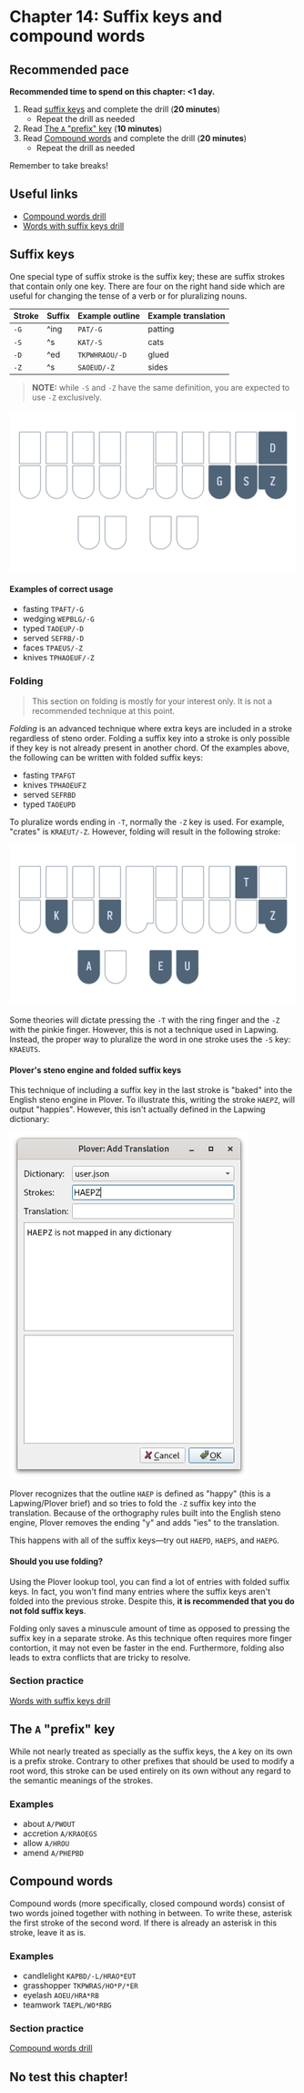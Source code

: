 # Chapter 14: Suffix keys and compound words

## Recommended pace

**Recommended time to spend on this chapter: <1 day.**

1. Read [suffix keys](#suffix-keys) and complete the drill (**20 minutes**)
   - Repeat the drill as needed
2. Read [The `A` "prefix" key](#the-a-prefix-key) (**10 minutes**)
2. Read [Compound words](#compound-words) and complete the drill (**20 minutes**)
   - Repeat the drill as needed

Remember to take breaks!

## Useful links

* [Compound words drill](practice/14-compound-words.txt)
* [Words with suffix keys drill](practice/14-suffix-keys.txt)

## Suffix keys

One special type of suffix stroke is the suffix key; these are suffix strokes that contain only one key. There are four on the right hand side which are useful for changing the tense of a verb or for pluralizing nouns.

| Stroke | Suffix | Example outline | Example translation |
| ------ | -------| --------------- | ------------------- |
| `-G` | ^ing | `PAT/-G` | patting |
| `-S` | ^s | `KAT/-S` | cats |
| `-D` | ^ed | `TKPWHRAOU/-D` | glued |
| `-Z` | ^s | `SAOEUD/-Z` | sides |

> **NOTE:** while `-S` and `-Z` have the same definition, you are expected to use `-Z` exclusively.

![](img/14-gsdz.png)

#### Examples of correct usage
* fasting `TPAFT/-G`
* wedging `WEPBLG/-G`
* typed `TAOEUP/-D`
* served `SEFRB/-D`
* faces `TPAEUS/-Z`
* knives `TPHAOEUF/-Z`

### Folding

> This section on folding is mostly for your interest only. It is not a recommended technique at this point.

*Folding* is an advanced technique where extra keys are included in a stroke regardless of steno order. Folding a suffix key into a stroke is only possible if they key is not already present in another chord. Of the examples above, the following can be written with folded suffix keys:

* fasting `TPAFGT`
* knives `TPHAOEUFZ`
* served `SEFRBD`
* typed `TAOEUPD`

To pluralize words ending in `-T`, normally the `-Z` key is used. For example, "crates" is `KRAEUT/-Z`. However, folding will result in the following stroke:

![](img/14-kraeutz.png)

Some theories will dictate pressing the `-T` with the ring finger and the `-Z` with the pinkie finger. However, this is not a technique used in Lapwing. Instead, the proper way to pluralize the word in one stroke uses the `-S` key: `KRAEUTS`.

#### Plover's steno engine and folded suffix keys

This technique of including a suffix key in the last stroke is "baked" into the English steno engine in Plover. To illustrate this, writing the stroke `HAEPZ`, will output "happies". However, this isn't actually defined in the Lapwing dictionary:

![](img/14-haepz.png)

Plover recognizes that the outline `HAEP` is defined as "happy" (this is a Lapwing/Plover brief) and so tries to fold the `-Z` suffix key into the translation. Because of the orthography rules built into the English steno engine, Plover removes the ending "y" and adds "ies" to the translation.

This happens with all of the suffix keys—try out `HAEPD`, `HAEPS`, and `HAEPG`.

#### Should you use folding?

Using the Plover lookup tool, you can find a lot of entries with folded suffix keys. In fact, you won't find many entries where the suffix keys aren't folded into the previous stroke. Despite this, **it is recommended that you do not fold suffix keys**.

Folding only saves a minuscule amount of time as opposed to pressing the suffix key in a separate stroke. As this technique often requires more finger contortion, it may not even be faster in the end. Furthermore, folding also leads to extra conflicts that are tricky to resolve.

### Section practice

[Words with suffix keys drill](practice/14-suffix-keys.txt)

## The `A` "prefix" key

While not nearly treated as specially as the suffix keys, the `A` key on its own is a prefix stroke. Contrary to other prefixes that should be used to modify a root word, this stroke can be used entirely on its own without any regard to the semantic meanings of the strokes.

### Examples

* about `A/PWOUT`
* accretion `A/KRAOEGS`
* allow `A/HROU`
* amend `A/PHEPBD`

## Compound words

Compound words (more specifically, closed compound words) consist of two words joined together with nothing in between. To write these, asterisk the first stroke of the second word. If there is already an asterisk in this stroke, leave it as is.

### Examples

* candlelight `KAPBD/-L/HRAO*EUT`
* grasshopper `TKPWRAS/HO*P/*ER`
* eyelash `AOEU/HRA*RB`
* teamwork `TAEPL/WO*RBG`

### Section practice

[Compound words drill](practice/14-compound-words.txt)

## No test this chapter!
